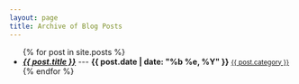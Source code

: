 ```yaml
---
layout: page
title: Archive of Blog Posts
---
```


<section>
<ul>
  {% for post in site.posts %}
  <li>
    <i><a href="{{site.baseurl}}{{post.url}}"><strong>{{ post.title }}</strong></a></i> --- <strong>{{ post.date | date: "%b %e, %Y" }}</strong>
<small><a class="category" href="{{site.baseurl}}/categories/{{ post.category | downcase }}.html">{{ post.category }}</a></small>
  </li>
  {% endfor %}
</ul>
</section>

